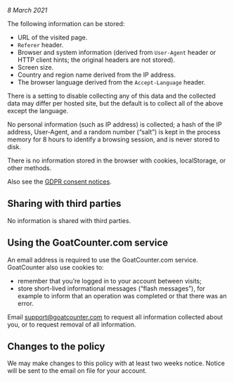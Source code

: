 *8 March 2021*

The following information can be stored:

- URL of the visited page.
- `Referer` header.
- Browser and system information (derived from `User-Agent` header or HTTP
  client hints; the original headers are not stored).
- Screen size.
- Country and region name derived from the IP address.
- The browser language derived from the `Accept-Language` header.

There is a setting to disable collecting any of this data and the collected data
may differ per hosted site, but the default is to collect all of the above
except the language.

No personal information (such as IP address) is collected; a hash of the IP
address, User-Agent, and a random number (“salt”) is kept in the process memory
for 8 hours to identify a browsing session, and is never stored to disk.

There is no information stored in the browser with cookies, localStorage, or
other methods.

Also see the [GDPR consent notices].

[GDPR consent notices]: /help/gdpr.html

Sharing with third parties
--------------------------
No information is shared with third parties.

Using the GoatCounter.com service
---------------------------------
An email address is required to use the GoatCounter.com service. GoatCounter
also use cookies to:

- remember that you’re logged in to your account between visits;
- store short-lived informational messages (“flash messages”), for example to
  inform that an operation was completed or that there was an error.

Email [support@goatcounter.com] to request all information collected about you,
or to request removal of all information.

[support@goatcounter.com]: mailto:support@goatcounter.coms

Changes to the policy
---------------------
We may make changes to this policy with at least two weeks notice. Notice will
be sent to the email on file for your account.

